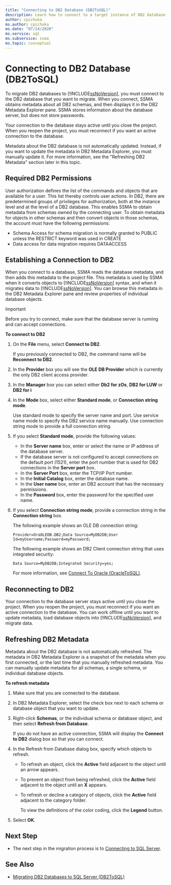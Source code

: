 ```yaml
---
title: "Connecting to DB2 Database (DB2ToSQL)"
description: Learn how to connect to a target instance of DB2 database to migrate DB2 databases. SSMA obtains metadata about all DB2 schemas.
author: cpichuka
ms.author: cpichuka
ms.date: "07/14/2020"
ms.service: sql
ms.subservice: ssma
ms.topic: conceptual
---
```


# Connecting to DB2 Database (DB2ToSQL)

To migrate DB2 databases to [!INCLUDE[ssNoVersion](../../includes/ssnoversion-md.md)], you must connect to the DB2 database that you want to migrate. When you connect, SSMA obtains metadata about all DB2 schemas, and then displays it in the DB2 Metadata Explorer pane. SSMA stores information about the database server, but does not store passwords.

Your connection to the database stays active until you close the project. When you reopen the project, you must reconnect if you want an active connection to the database.

Metadata about the DB2 database is not automatically updated. Instead, if you want to update the metadata in DB2 Metadata Explorer, you must manually update it. For more information, see the "Refreshing DB2 Metadata" section later in this topic.

## Required DB2 Permissions

User authorization defines the list of the commands and objects that are available for a user. This list thereby controls user actions. In DB2, there are predetermined groups of privileges for authorization, both at the instance level and at the level of a DB2 database. This enables SSMA to obtain metadata from schemas owned by the connecting user. To obtain metadata for objects in other schemas and then convert objects in those schemas, the account must have the following permissions:

- Schema Access for schema migration is normally granted to PUBLIC unless the RESTRICT keyword was used in CREATE
- Data access for data migration requires DATAACCESS

## Establishing a Connection to DB2

When you connect to a database, SSMA reads the database metadata, and then adds this metadata to the project file. This metadata is used by SSMA when it converts objects to [!INCLUDE[ssNoVersion](../../includes/ssnoversion-md.md)] syntax, and when it migrates data to [!INCLUDE[ssNoVersion](../../includes/ssnoversion-md.md)]. You can browse this metadata in the DB2 Metadata Explorer pane and review properties of individual database objects.  

> [!IMPORTANT]
> Before you try to connect, make sure that the database server is running and can accept connections.

**To connect to DB2**

1. On the **File** menu, select **Connect to DB2**.

   If you previously connected to DB2, the command name will be **Reconnect to DB2**.

2. In the **Provider** box you will see the **OLE DB Provider** which is currently the only DB2 client access provider.

3. In the **Manager** box you can select either **Db2 for zOs**, **DB2 for LUW** or **DB2 for i**

4. In the **Mode** box, select either **Standard mode**, or **Connection string mode**.

   Use standard mode to specify the server name and port. Use service name mode to specify the DB2 service name manually. Use connection string mode to provide a full connection string.

5. If you select **Standard mode**, provide the following values:

   - In the **Server name** box, enter or select the name or IP address of the database server.
   - If the database server is not configured to accept connections on the default port (1521), enter the port number that is used for DB2 connections in the **Server port** box.
   - In the **Server Port** box, enter the TCP/IP Port number.
   - In the **Initial Catalog** box, enter the database name.
   - In the **User name** box, enter an DB2 account that has the necessary permissions.
   - In the **Password** box, enter the password for the specified user name.

6. If you select **Connection string mode**, provide a connection string in the **Connection string** box.

   The following example shows an OLE DB connection string:

   `Provider=OraOLEDB.DB2;Data Source=MyDB2DB;User Id=myUsername;Password=myPassword;`

   The following example shows an DB2 Client connection string that uses integrated security:
  
   `Data Source=MyDB2DB;Integrated Security=yes;`

   For more information, see [Connect To Oracle &#40;OracleToSQL&#41;](../../ssma/oracle/connect-to-oracle-oracletosql.md).
  
## Reconnecting to DB2

Your connection to the database server stays active until you close the project. When you reopen the project, you must reconnect if you want an active connection to the database. You can work offline until you want to update metadata, load database objects into [!INCLUDE[ssNoVersion](../../includes/ssnoversion-md.md)], and migrate data.

## Refreshing DB2 Metadata

Metadata about the DB2 database is not automatically refreshed. The metadata in DB2 Metadata Explorer is a snapshot of the metadata when you first connected, or the last time that you manually refreshed metadata. You can manually update metadata for all schemas, a single schema, or individual database objects.

**To refresh metadata**

1. Make sure that you are connected to the database.
2. In DB2 Metadata Explorer, select the check box next to each schema or database object that you want to update.
3. Right-click **Schemas**, or the individual schema or database object, and then select **Refresh from Database**.

   If you do not have an active connection, SSMA will display the **Connect to DB2** dialog box so that you can connect.
  
4. In the Refresh from Database dialog box, specify which objects to refresh.
   - To refresh an object, click the **Active** field adjacent to the object until an arrow appears.
   - To prevent an object from being refreshed, click the **Active** field adjacent to the object until an **X** appears.
   - To refresh or decline a category of objects, click the **Active** field adjacent to the category folder.

     To view the definitions of the color coding, click the **Legend** button.

5. Select **OK**.

## Next Step

- The next step in the migration process is to [Connecting to SQL Server](./connecting-to-sql-server-db2tosql.md).

## See Also

- [Migrating DB2 Databases to SQL Server &#40;DB2ToSQL&#41;](../../ssma/db2/migrating-db2-databases-to-sql-server-db2tosql.md)
